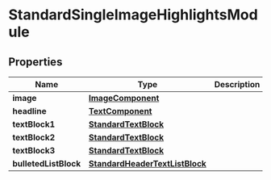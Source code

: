 
# StandardSingleImageHighlightsModule

## Properties
Name | Type | Description | Notes
------------ | ------------- | ------------- | -------------
**image** | [**ImageComponent**](ImageComponent.md) |  |  [optional]
**headline** | [**TextComponent**](TextComponent.md) |  |  [optional]
**textBlock1** | [**StandardTextBlock**](StandardTextBlock.md) |  |  [optional]
**textBlock2** | [**StandardTextBlock**](StandardTextBlock.md) |  |  [optional]
**textBlock3** | [**StandardTextBlock**](StandardTextBlock.md) |  |  [optional]
**bulletedListBlock** | [**StandardHeaderTextListBlock**](StandardHeaderTextListBlock.md) |  |  [optional]




